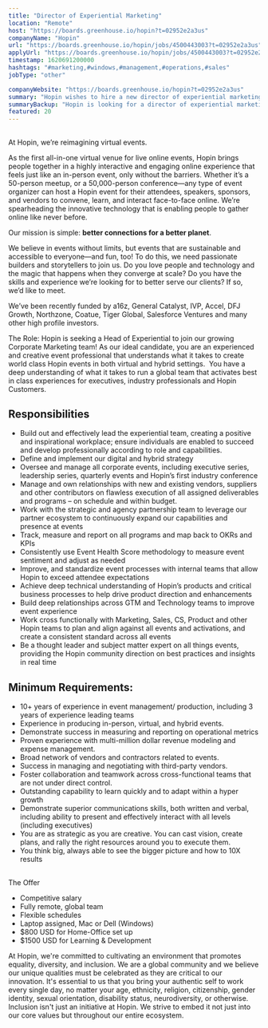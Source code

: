 ```yaml
---
title: "Director of Experiential Marketing"
location: "Remote"
host: "https://boards.greenhouse.io/hopin?t=02952e2a3us"
companyName: "Hopin"
url: "https://boards.greenhouse.io/hopin/jobs/4500443003?t=02952e2a3us"
applyUrl: "https://boards.greenhouse.io/hopin/jobs/4500443003?t=02952e2a3us#app"
timestamp: 1620691200000
hashtags: "#marketing,#windows,#management,#operations,#sales"
jobType: "other"

companyWebsite: "https://boards.greenhouse.io/hopin?t=02952e2a3us"
summary: "Hopin wishes to hire a new director of experiential marketing. If you have 10+ years of experience in event management/ production, including 3 years of experience leading teams, consider applying."
summaryBackup: "Hopin is looking for a director of experiential marketing that has experience in: #marketing, #windows, #management."
featured: 20
---
```


## 

At Hopin, we’re reimagining virtual events.

As the first all-in-one virtual venue for live online events, Hopin brings people together in a highly interactive and engaging online experience that feels just like an in-person event, only without the barriers. Whether it’s a 50-person meetup, or a 50,000-person conference—any type of event organizer can host a Hopin event for their attendees, speakers, sponsors, and vendors to convene, learn, and interact face-to-face online. We’re spearheading the innovative technology that is enabling people to gather online like never before.

Our mission is simple: **better connections for a better planet**. 

We believe in events without limits, but events that are sustainable and accessible to everyone—and fun, too! To do this, we need passionate builders and storytellers to join us. Do you love people and technology and the magic that happens when they converge at scale? Do you have the skills and experience we’re looking for to better serve our clients? If so, we’d like to meet.

We’ve been recently funded by a16z, General Catalyst, IVP, Accel, DFJ Growth, Northzone, Coatue, Tiger Global, Salesforce Ventures and many other high profile investors.

The Role: Hopin is seeking a Head of Experiential to join our growing Corporate Marketing team! As our ideal candidate, you are an experienced and creative event professional that understands what it takes to create world class Hopin events in both virtual and hybrid settings.  You have a deep understanding of what it takes to run a global team that activates best in class experiences for executives, industry professionals and Hopin Customers. 

## Responsibilities

*   Build out and effectively lead the experiential team, creating a positive and inspirational workplace; ensure individuals are enabled to succeed and develop professionally according to role and capabilities.
*   Define and implement our digital and hybrid strategy
*   Oversee and manage all corporate events, including executive series, leadership series, quarterly events and Hopin’s first industry conference
*   Manage and own relationships with new and existing vendors, suppliers and other contributors on flawless execution of all assigned deliverables and programs – on schedule and within budget.
*   Work with the strategic and agency partnership team to leverage our partner ecosystem to continuously expand our capabilities and presence at events
*   Track, measure and report on all programs and map back to OKRs and KPIs
*   Consistently use Event Health Score methodology to measure event sentiment and adjust as needed
*   Improve, and standardize event processes with internal teams that allow Hopin to exceed attendee expectations 
*   Achieve deep technical understanding of Hopin’s products and critical business processes to help drive product direction and enhancements 
*   Build deep relationships across GTM and Technology teams to improve event experience
*   Work cross functionally with Marketing, Sales, CS, Product and other Hopin teams to plan and align against all events and activations, and create a consistent standard across all events 
*   Be a thought leader and subject matter expert on all things events, providing the Hopin community direction on best practices and insights in real time 

## Minimum Requirements:

*   10+ years of experience in event management/ production, including 3 years of experience leading teams 
*   Experience in producing in-person, virtual, and hybrid events.
*   Demonstrate success in measuring and reporting on operational metrics
*   Proven experience with multi-million dollar revenue modeling and expense management.
*   Broad network of vendors and contractors related to events.
*   Success in managing and negotiating with third-party vendors.
*   Foster collaboration and teamwork across cross-functional teams that are not under direct control.
*   Outstanding capability to learn quickly and to adapt within a hyper growth 
*   Demonstrate superior communications skills, both written and verbal, including ability to present and effectively interact with all levels (including executives)
*   You are as strategic as you are creative. You can cast vision, create plans, and rally the right resources around you to execute them.
*   You think big, always able to see the bigger picture and how to 10X results

## 

The Offer

*   Competitive salary
*   Fully remote, global team
*   Flexible schedules
*   Laptop assigned, Mac or Dell (Windows)
*   $800 USD for Home-Office set up
*   $1500 USD for Learning & Development

At Hopin, we're committed to cultivating an environment that promotes equality, diversity, and inclusion. We are a global community and we believe our unique qualities must be celebrated as they are critical to our innovation. It's essential to us that you bring your authentic self to work every single day, no matter your age, ethnicity, religion, citizenship, gender identity, sexual orientation, disability status, neurodiversity, or otherwise. Inclusion isn't just an initiative at Hopin. We strive to embed it not just into our core values but throughout our entire ecosystem.
